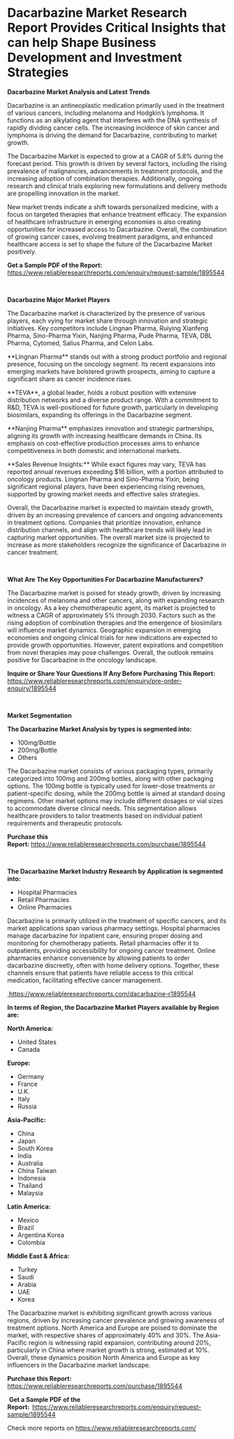 <p><h1>Dacarbazine Market Research Report Provides Critical Insights that can help Shape Business Development and Investment Strategies</h1></p><p><strong>Dacarbazine Market Analysis and Latest Trends</strong></p>
<p><p>Dacarbazine is an antineoplastic medication primarily used in the treatment of various cancers, including melanoma and Hodgkin’s lymphoma. It functions as an alkylating agent that interferes with the DNA synthesis of rapidly dividing cancer cells. The increasing incidence of skin cancer and lymphoma is driving the demand for Dacarbazine, contributing to market growth.</p><p>The Dacarbazine Market is expected to grow at a CAGR of 5.8% during the forecast period. This growth is driven by several factors, including the rising prevalence of malignancies, advancements in treatment protocols, and the increasing adoption of combination therapies. Additionally, ongoing research and clinical trials exploring new formulations and delivery methods are propelling innovation in the market.</p><p>New market trends indicate a shift towards personalized medicine, with a focus on targeted therapies that enhance treatment efficacy. The expansion of healthcare infrastructure in emerging economies is also creating opportunities for increased access to Dacarbazine. Overall, the combination of growing cancer cases, evolving treatment paradigms, and enhanced healthcare access is set to shape the future of the Dacarbazine Market positively.</p></p>
<p><strong>Get a Sample PDF of the Report:&nbsp;</strong> <a href="https://www.reliableresearchreports.com/enquiry/request-sample/1895544?utm_campaign=1674&utm_medium=2&utm_source=Github&utm_content=ia&utm_term=08032025&utm_id=dacarbazine">https://www.reliableresearchreports.com/enquiry/request-sample/1895544</a></p>
<p>&nbsp;</p>
<p><strong>Dacarbazine Major Market Players</strong></p>
<p><p>The Dacarbazine market is characterized by the presence of various players, each vying for market share through innovation and strategic initiatives. Key competitors include Lingnan Pharma, Ruiying Xianfeng Pharma, Sino-Pharma Yixin, Nanjing Pharma, Pude Pharma, TEVA, DBL Pharma, Cytomed, Salius Pharma, and Celon Labs.</p><p>**Lingnan Pharma** stands out with a strong product portfolio and regional presence, focusing on the oncology segment. Its recent expansions into emerging markets have bolstered growth prospects, aiming to capture a significant share as cancer incidence rises.</p><p>**TEVA**, a global leader, holds a robust position with extensive distribution networks and a diverse product range. With a commitment to R&D, TEVA is well-positioned for future growth, particularly in developing biosimilars, expanding its offerings in the Dacarbazine segment.</p><p>**Nanjing Pharma** emphasizes innovation and strategic partnerships, aligning its growth with increasing healthcare demands in China. Its emphasis on cost-effective production processes aims to enhance competitiveness in both domestic and international markets.</p><p>**Sales Revenue Insights:** While exact figures may vary, TEVA has reported annual revenues exceeding $16 billion, with a portion attributed to oncology products. Lingnan Pharma and Sino-Pharma Yixin, being significant regional players, have been experiencing rising revenues, supported by growing market needs and effective sales strategies.</p><p>Overall, the Dacarbazine market is expected to maintain steady growth, driven by an increasing prevalence of cancers and ongoing advancements in treatment options. Companies that prioritize innovation, enhance distribution channels, and align with healthcare trends will likely lead in capturing market opportunities. The overall market size is projected to increase as more stakeholders recognize the significance of Dacarbazine in cancer treatment.</p></p>
<p>&nbsp;</p>
<p><strong>What Are The Key Opportunities For Dacarbazine Manufacturers?</strong></p>
<p><p>The Dacarbazine market is poised for steady growth, driven by increasing incidences of melanoma and other cancers, along with expanding research in oncology. As a key chemotherapeutic agent, its market is projected to witness a CAGR of approximately 5% through 2030. Factors such as the rising adoption of combination therapies and the emergence of biosimilars will influence market dynamics. Geographic expansion in emerging economies and ongoing clinical trials for new indications are expected to provide growth opportunities. However, patent expirations and competition from novel therapies may pose challenges. Overall, the outlook remains positive for Dacarbazine in the oncology landscape.</p></p>
<p><strong>Inquire or Share Your Questions If Any Before Purchasing This Report:</strong> <a href="https://www.reliableresearchreports.com/enquiry/pre-order-enquiry/1895544?utm_campaign=1674&utm_medium=2&utm_source=Github&utm_content=ia&utm_term=08032025&utm_id=dacarbazine">https://www.reliableresearchreports.com/enquiry/pre-order-enquiry/1895544</a></p>
<p>&nbsp;</p>
<p><strong>Market Segmentation</strong></p>
<p><strong>The Dacarbazine Market Analysis by types is segmented into:</strong></p>
<p><ul><li>100mg/Bottle</li><li>200mg/Bottle</li><li>Others</li></ul></p>
<p><p>The Dacarbazine market consists of various packaging types, primarily categorized into 100mg and 200mg bottles, along with other packaging options. The 100mg bottle is typically used for lower-dose treatments or patient-specific dosing, while the 200mg bottle is aimed at standard dosing regimens. Other market options may include different dosages or vial sizes to accommodate diverse clinical needs. This segmentation allows healthcare providers to tailor treatments based on individual patient requirements and therapeutic protocols.</p></p>
<p><strong>Purchase this Report:&nbsp;</strong><a href="https://www.reliableresearchreports.com/purchase/1895544?utm_campaign=1674&utm_medium=2&utm_source=Github&utm_content=ia&utm_term=08032025&utm_id=dacarbazine">https://www.reliableresearchreports.com/purchase/1895544</a></p>
<p>&nbsp;</p>
<p><strong>The Dacarbazine Market Industry Research by Application is segmented into:</strong></p>
<p><ul><li>Hospital Pharmacies</li><li>Retail Pharmacies</li><li>Online Pharmacies</li></ul></p>
<p><p>Dacarbazine is primarily utilized in the treatment of specific cancers, and its market applications span various pharmacy settings. Hospital pharmacies manage dacarbazine for inpatient care, ensuring proper dosing and monitoring for chemotherapy patients. Retail pharmacies offer it to outpatients, providing accessibility for ongoing cancer treatment. Online pharmacies enhance convenience by allowing patients to order dacarbazine discreetly, often with home delivery options. Together, these channels ensure that patients have reliable access to this critical medication, facilitating effective cancer management.</p></p>
<p><a href="https://www.reliableresearchreports.com/dacarbazine-r1895544?utm_campaign=1674&utm_medium=2&utm_source=Github&utm_content=ia&utm_term=08032025&utm_id=dacarbazine">&nbsp;https://www.reliableresearchreports.com/dacarbazine-r1895544</a></p>
<p><strong>In terms of Region, the Dacarbazine Market Players available by Region are:</strong></p>
<p>
    <p> <strong> North America: </strong>
        <ul>
            <li>United States</li>
            <li>Canada</li>
        </ul>
        </p> 
    <p> <strong> Europe: </strong>
        <ul>
            <li>Germany</li>
            <li>France</li>
            <li>U.K.</li>
            <li>Italy</li>
            <li>Russia</li>
        </ul>
        </p> 
    <p> <strong> Asia-Pacific: </strong>
        <ul>
            <li>China</li>
            <li>Japan</li>
            <li>South Korea</li>
            <li>India</li>
            <li>Australia</li>
            <li>China Taiwan</li>
            <li>Indonesia</li>
            <li>Thailand</li>
            <li>Malaysia</li>
        </ul>
        </p> 
    <p> <strong> Latin America: </strong>
        <ul>
            <li>Mexico</li>
            <li>Brazil</li>
            <li>Argentina Korea</li>
            <li>Colombia</li>
        </ul>
        </p> 
    <p> <strong> Middle East & Africa: </strong>
        <ul>
            <li>Turkey</li>
            <li>Saudi</li>
            <li>Arabia</li>
            <li>UAE</li>
            <li>Korea</li>
        </ul>
    </p>
    </p>
<p><p>The Dacarbazine market is exhibiting significant growth across various regions, driven by increasing cancer prevalence and growing awareness of treatment options. North America and Europe are poised to dominate the market, with respective shares of approximately 40% and 30%. The Asia-Pacific region is witnessing rapid expansion, contributing around 20%, particularly in China where market growth is strong, estimated at 10%. Overall, these dynamics position North America and Europe as key influencers in the Dacarbazine market landscape.</p></p>
<p><strong>Purchase this Report: </strong><a href="https://www.reliableresearchreports.com/purchase/1895544?utm_campaign=1674&utm_medium=2&utm_source=Github&utm_content=ia&utm_term=08032025&utm_id=dacarbazine">https://www.reliableresearchreports.com/purchase/1895544</a></p>
<p>&nbsp;<strong>Get a Sample PDF of the Report:&nbsp;&nbsp;</strong><a href="https://www.reliableresearchreports.com/enquiry/request-sample/1895544?utm_campaign=1674&utm_medium=2&utm_source=Github&utm_content=ia&utm_term=08032025&utm_id=dacarbazine">https://www.reliableresearchreports.com/enquiry/request-sample/1895544</a></p>
<p><strong></strong></p>
<p>Check more reports on <a href="https://www.reliableresearchreports.com/?utm_campaign=1674&utm_medium=2&utm_source=Github&utm_content=ia&utm_term=08032025&utm_id=dacarbazine">https://www.reliableresearchreports.com/</a></p>